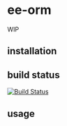 # ee-orm

WIP

## installation



## build status

[![Build Status](https://travis-ci.org/eventEmitter/ee-orm.png?branch=master)](https://travis-ci.org/eventEmitter/ee-orm)


## usage